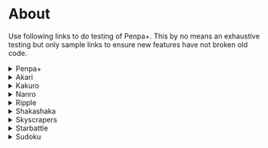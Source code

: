 # About
Use following links to do testing of Penpa+. This by no means an exhaustive testing but only sample links to ensure new features have not broken old code.

<details>
<summary>Penpa+</summary>
* https://git.io/JReKb
</details>
<details>
<summary>Akari</summary>
* https://puzz.link/p?akari/10/10/..g.h.i.j.k.l.t0143bzzp<br>
* https://puzz.link/p?akari/10/10/jbh.rchcpah.n.jbpchcp.jah<br>
* https://puzz.link/p?akari/10/10/q757bzk6bh6bzk757bo<br>
* https://puzz.link/p?akari/10/10/r55..s.g7b.hbtb.h.g6.s0.g.gap<br>
* https://puzz.link/p?akari/20/20/h.k.h.kbz.ha.gb6.hab.hbl.h.zk.h.lbbiab.hb.h.zh.gbg6b.g.i6.zz.g.i6b.g.i.g.zh.hb.h.hbbib.l.hbzi.h.n.ha.ha.gb.gb.hbzbi.h.kb<br>
* https://puzz.link/p?akari/40/40/i..i8.g.gco1...i1.h.g.hd.i.g...t1.j6.g.hcgch.bo1..jah.g.g.gbh.h.q1.n.j.g.gbi.g.qco.j.g.l.bobqbh..lcobxbi.rbsbmbpbzi.r.mcgckci.sck.j.rdpblbhbkbg.r.n1.j.q.rcl..i6.m7.h.ocl7.i.gbm.h.oakb.i6.qcm.m.i.h.h.p..obj.jb.h.n..g.n.lbi.gbg.p.o.k.kbbg6clbbich1bj6.j.g.n.h.k.h0..l.h.j...n.i.j......bi6bi.gblbgbh1.......i.g.l.g.n.i.i.h....g.c1cmbm66.h.h.g..gb.l1.b.o5.g.hbgcbbj....1.mcg.g.g7.j2.o1....gbgbk..g..g.u...g.g.ibk.g71.bs.h.g.i.jbbi.g.pbh1b.hbg..h.h65.hcmbkbj1cbk.z.j1..p.g.x1.h1..cn1.hbt..6...l1.......bdkbj6.g..g.n.......b.r.h.g.g..n.........h1bl2bg.6.g.n1..........g...i...k.jcm........ib..bl6.g.m<br>
</details>
<details>
<summary>Kakuro</summary>
* https://puzz.link/p?kakuro/10/16/70Z3lg7ma0.sE0ladnQapgOoJgo6aoSfoZ0.ofgmJ0mcCvVim0EmCOoD0bho77oIfoa0ogJp4Knhal0Zs.0am0gl..5IDccZ4HhiDBcgd<br>
* https://puzz.link/p?kakuro/11/11/.6Bn.HDm4go3Er6go70mFOqj0Can6apOclg4lfapabna0h0qAdm3ModAr0Oo.m.0an..geajgTga74CIac<br>
* https://puzz.link/p?kakuro/2/2/k...-5<br>
* https://puzz.link/p?kakuro/5/5/kC-e-c-z..-8lff-giO<br>
* https://puzz.link/p?kakuro/6/6/m-eoI5lD-t.l-co-bm8-e-i97ggc<br>
* https://puzz.link/p?kakuro/8/8/lA-.G-cfofhne-9en5-d-oedn5go7-dgn4-c-n-co...-clb7e73iOaA8<br>
</details>
<details>
<summary>Nanro</summary>
* https://puzz.link/p?nanro/10/10/497t25cekj5onpni7hfamlvv8864nva203gup1m3k1m1j4m2k2j2w4j3k4m2l<br>
* https://puzz.link/p?nanro/10/9/i3qurujufut070e8gbu7gdg6apl5v7unui1h3h432l2l2q32zm3i3g4l2p<br>
* https://puzz.link/p?nanro/16/16/af5nfaavltvbavn99b1mj29g1i8ldg2iidvbbunnvaavlkv2l05585da59a9a2r8vl8flfvqbvuluulvqr92ia2kauk2kk0t5i3h2g4h3zi2m2i3g3zl2g2n3m2z2o32o3z3m2n4g2zl3g2i2m5zi4h4g3h2j<br>
* https://puzz.link/p?nanro/6/6/6lk5lcd1rrgm4i2n2n2r3<br>
* https://puzz.link/p?nanro/8/8/ic30o61gc2i0fs080080g1vgh2s1zr3t<br>
</details>
<details>
<summary>Ripple</summary>
* https://puzz.link/p?ripple/10/10/c9hb4nfmueupv8ke11br7s3pk2r61hbqnsfezzzzz<br>
* https://puzz.link/p?ripple/10/10/ihdmr9aallaairdmq5tn08vus73os7fu00tnzzzs8h6l7h5s<br>
* https://puzz.link/p?ripple/5/5/d6lqqf3ei1g3s2g1i<br>
* https://puzz.link/p?ripple/5/5/ktsoqtbezk<br>
* https://puzz.link/p?ripple/6/6/4444440fo3u0m3h1i6l3g52g4g2i5h4<br>
* https://puzz.link/p?ripple/8/8/9defnvnuvf70njqc5a8s90pgzzzj<br>
* http://pzv.jp/p?ripple/10/10/35srcenac8p9p4obgjqo5u0rnkfnnnfqvov4zzzzz<br>
</details>
<details>
<summary>Shakashaka</summary>
* https://puzz.link/p?shakashaka/10/10/g.zkbibvcicrbq.r<br>
* https://puzz.link/p?shakashaka/10/10/g4.g5bcgdhei.l....w01436555000azp<br>
* https://puzz.link/p?shakashaka/10/10/rch.m.k.lcgbv.ldgcqcjchb<br>
* https://puzz.link/p?shakashaka/12/12/.hcc6.rbrchbdh.mczck.jbehdrbp.gbcc.<br>
* https://puzz.link/p?shakashaka/17/17/bmbibw.g.ibh.l.n1.ch.g.ibh.z.kbm.pck.g.o.g.mcncmei.y.kboal00aj.ibzi.kbm.<br>
* https://puzz.link/p?shakashaka/25/9/lcici.k.zl.111.h..ccg72....jbgbg.g.i.i.l.ibg.h.gbh.j.g.ibg.h.gbhbi.k.1.jbg.1.1.zlbi.kci.l<br>
</details>
<details>
<summary>Skyscrapers</summary>
* https://puzz.link/p?skyscrapers/2/1/j1g<br>
* https://puzz.link/p?skyscrapers/5/5/g2l4g2h4h4h2<br>
* https://puzz.link/p?skyscrapers/6/6/h4j2h2g3g3h4g5g2g2<br>
</details>
<details>
<summary>Starbattle</summary>
* https://puzz.link/p?starbattle/10/10/2/5g252c2qkgbakk98igse7g88cp3730so000u<br>
* https://puzz.link/p?starbattle/10/10/2/l95las9vb5mmurbelo2m849c5gp068ci9029<br>
* https://puzz.link/p?starbattle/10/10/2/l95las9vb5mmurbelo2m849c5gp068ci9029<br>
* https://puzz.link/p?starbattle/12/12/2/g0410igil9ck6q3l12glrcp12c081pu07do1ge6c0g0m0628gdkcn0<br>
* https://puzz.link/p?starbattle/13/13/2/40142jhssb4ij4491m8d6b0io4k8ab003vosuc02181v3e00o00fo3g00073phsg<br>
* https://puzz.link/p?starbattle/9/9/2/12a955kh37khi20fe0g13toea1c07g<br>
</details>
<details>
<summary>Sudoku</summary>
* https://puzz.link/p?sudoku/25/25/l-19-123-11189bdf-13-14q-148-10146-132-17-15eb-16ad-197m8ad9b-13-156i-145-17c7e4-16kd1e-14a7o2-15-12-13-19-17i3-10-13-152s1b-148fhe1-1489csad-10-11g-16c7-11gf-17-14824dm-13gbe5g-10a-173hb-13-19he2k96g-15f4c-12d4i3-15aeg5cj8-17fh-13-19-14f2-13h6-11g-10-12-147-19ie5gch318c5eh3ia-15-171h-13-12h-14h48b34i-16jeb7g-102i-11i9-1381m9f-1446aj-15i2-16-179l64h52-13eb3a7-15-12g-10f7-14-15jf5j-1134i8hae-19e-13aid6lf-195h-17h9732-11-14h-127n3cfgbh-1964-157-16-19gb-13-1123568i1-10-144gfd-17-12g85-17s7-132gab-15hbf4ds89c-11-16-14h-103-167-15sa-1945di9e-19-1063o4b5812k5-11a891c-12i-167-15e2-1036m1-1945-11d7ce-10-17-148-133-16fq-17b-13396521-11-19m<br>
* https://puzz.link/p?sudoku/4/4/g2j1h1j3g<br>
* https://puzz.link/p?sudoku/4/4/i1g2j4g3i<br>
* https://puzz.link/p?sudoku/6/6/3h2g5n41j53n1g2h6<br>
* https://puzz.link/p?sudoku/6/6/61j3g2j4g3j5g4j6g5j12<br>
* https://puzz.link/p?sudoku/6/6/g3h2g5j6h1l4h6j3g5g6h<br>
* https://puzz.link/p?sudoku/9/9/123456789789123456456789123231564897897231564564897231312645978978312645645978312<br>
* https://puzz.link/p?sudoku/9/9/15i96l17i7g65i42k1g5368h2i7g2p3h5g48g2g9k3h7i6<br>
* https://puzz.link/p?sudoku/9/9/6g34g25g1g1h5h2g5h3g1h48g9i1g6g7k5g4g6i7g23h1g9h8g6h4h3g7g28g64g5<br>
* https://puzz.link/p?sudoku/9/9/91h8h343m5i1g3k1i3h5i9i8h7i5k7g5i6m787h4h26<br>
</details>